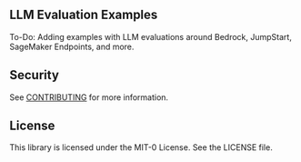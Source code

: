 ## LLM Evaluation Examples
To-Do: Adding examples with LLM evaluations around Bedrock, JumpStart, SageMaker Endpoints, and more. 

## Security

See [CONTRIBUTING](CONTRIBUTING.md#security-issue-notifications) for more information.

## License

This library is licensed under the MIT-0 License. See the LICENSE file.

